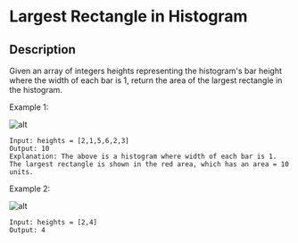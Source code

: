 # Largest Rectangle in Histogram
## Description

Given an array of integers heights representing the histogram's bar height where the width of each bar is 1, return the area of the largest rectangle in the histogram.


Example 1:

![alt](https://assets.leetcode.com/uploads/2021/01/04/histogram.jpg)
```
Input: heights = [2,1,5,6,2,3]
Output: 10
Explanation: The above is a histogram where width of each bar is 1.
The largest rectangle is shown in the red area, which has an area = 10 units.
```
Example 2:

![alt](https://assets.leetcode.com/uploads/2021/01/04/histogram-1.jpg)
```
Input: heights = [2,4]
Output: 4
```
